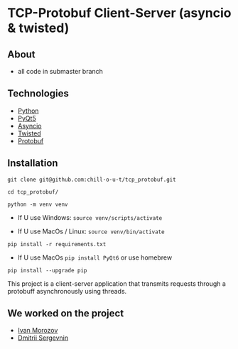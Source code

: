 # TCP-Protobuf Client-Server (asyncio & twisted)

## About
- all code in submaster branch

## Technologies
- [Python](https://www.python.org/)
- [PyQt5](https://www.qt.io)
- [Asyncio](https://docs.python.org/3/library/asyncio.html)
- [Twisted](https://twisted.org)
- [Protobuf](https://developers.google.com/protocol-buffers)

## Installation
```git clone git@github.com:chill-o-u-t/tcp_protobuf.git```

```cd tcp_protobuf/```

```python -m venv venv```

* If U use Windows:
    ```source venv/scripts/activate```

* If U use MacOs / Linux:
    ```source venv/bin/activate```

```pip install -r requirements.txt```
* If U use MacOs ```pip install PyQt6``` or use homebrew

```pip install --upgrade pip```

This project is a client-server application that transmits requests through a protobuff asynchronously using threads.

## We worked on the project
- [Ivan Morozov](https://t.me/chi_ll_o_u_t)
- [Dmitrii Sergevnin](https://t.me/d1mserg)
